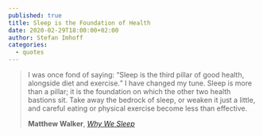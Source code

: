 ```yaml
---
published: true
title: Sleep is the Foundation of Health
date: 2020-02-29T18:00:00+02:00
author: Stefan Imhoff
categories:
  - quotes
---
```


> I was once fond of saying: <q>Sleep is the third pillar of good health, alongside diet and exercise.</q> I have changed my tune. Sleep is more than a pillar; it is the foundation on which the other two health bastions sit. Take away the bedrock of sleep, or weaken it just a little, and careful eating or physical exercise become less than effective.
>
> **Matthew Walker**, _[Why We Sleep](http://www.amazon.de/gp/product/0141983760?ie=UTF8&tag=stefanimhoffde-21&linkCode=as2&camp=1638&creative=6742&creativeASIN=0141983760)_

